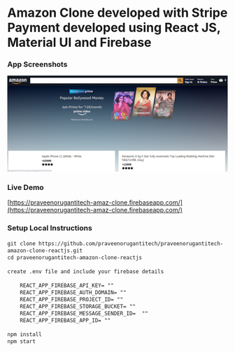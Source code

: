 # Amazon Clone developed with Stripe Payment developed using React JS, Material UI and Firebase


### App Screenshots

![screenshot of the app](https://raw.githubusercontent.com/praveenorugantitech/praveenorugantitech-amazon-clone-reactjs/master/src/images/screenshot.PNG)


### Live Demo

[https://praveenorugantitech-amaz-clone.firebaseapp.com/](https://praveenorugantitech-amaz-clone.firebaseapp.com/)


### Setup Local Instructions

```
git clone https://github.com/praveenorugantitech/praveenorugantitech-amazon-clone-reactjs.git
cd praveenorugantitech-amazon-clone-reactjs

create .env file and include your firebase details

	REACT_APP_FIREBASE_API_KEY= ""
	REACT_APP_FIREBASE_AUTH_DOMAIN= ""
	REACT_APP_FIREBASE_PROJECT_ID= ""
	REACT_APP_FIREBASE_STORAGE_BUCKET= ""
	REACT_APP_FIREBASE_MESSAGE_SENDER_ID=  ""
	REACT_APP_FIREBASE_APP_ID= ""

npm install
npm start

```




